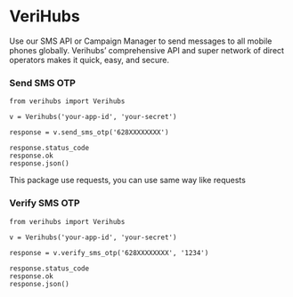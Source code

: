 # VeriHubs

Use our SMS API or Campaign Manager to send messages to all mobile phones globally. Verihubs’ comprehensive API and super network of direct operators makes it quick, easy, and secure.

### Send SMS OTP
```
from verihubs import Verihubs

v = Verihubs('your-app-id', 'your-secret')

response = v.send_sms_otp('628XXXXXXXX')

response.status_code
response.ok
response.json()
```


This package use requests, you can use same way like requests

### Verify SMS OTP
```
from verihubs import Verihubs

v = Verihubs('your-app-id', 'your-secret')

response = v.verify_sms_otp('628XXXXXXXX', '1234')

response.status_code
response.ok
response.json()
```